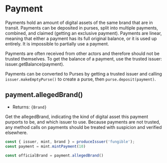 # Payment
Payments hold an amount of digital assets of the same brand that are in transit. Payments can be deposited in purses, split into multiple payments, combined, and claimed (getting an exclusive payment). Payments are linear, meaning that either a payment has its full original balance, or it is used up entirely. It is impossible to partially use a payment.

Payments are often received from other actors and therefore should not be trusted themselves. To get the balance of a payment, use the trusted issuer: issuer.getBalance(payment).

Payments can be converted to Purses by getting a trusted issuer and calling `issuer.makeEmptyPurse()` to create a purse, then `purse.deposit(payment)`.

## payment.allegedBrand()
- Returns: `{Brand}`

Get the allegedBrand, indicating the kind of digital asset this payment purports to be, and which issuer to use. Because payments  are not trusted, any method calls on payments should be treated with suspicion and verified elsewhere.

```js
const { issuer, mint, brand } = produceIssuer('fungible');
const payment = mint.mintPayment(10)

const officialBrand = payment.allegedBrand()
```